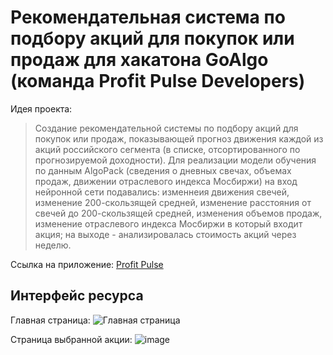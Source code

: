 # Рекомендательная система по подбору акций для покупок или продаж для хакатона GoAlgo (команда Profit Pulse Developers)
Идея проекта:

> Создание рекомендательной системы по подбору акций для покупок или продаж, показывающей прогноз движения каждой из акций российского сегмента (в списке, отсортированного по прогнозируемой доходности).
> Для реализации модели обучения по данным AlgoPack (сведения о дневных свечах, объемах продаж, движении отраслевого индекса Мосбиржи) на вход нейронной сети подавались: изменнеия движения свечей, изменение 200-скользящей средней, изменение расстояния от свечей до 200-скользящей средней, изменения объемов продаж, изменение отраслевого индекса Мосбиржи в который входит акция; на выходе - анализировалась стоимость акций через неделю.

Ссылка на приложение: [Profit Pulse](https://profit-pulse.netlify.app/)

## Интерфейс ресурса

Главная страница:
![Главная страница](https://github.com/ruslan16bmstu/go-algo-hackathon/assets/29488043/776634a3-b8f0-4ac4-b6a4-64d7a468bc8d)

Страница выбранной акции:
![image](https://github.com/ruslan16bmstu/go-algo-hackathon/assets/29488043/6b5c9cd5-6efd-4431-9644-c7bf1a13343c)
